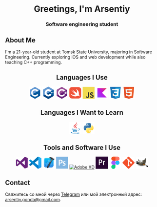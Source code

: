 <div align="center">
  <h1>Greetings, I'm Arsentiy</h1>
  <h3>Software engineering student</h3>
</div>

## About Me
 I'm a 21-year-old student at Tomsk State University, majoring in Software Engineering. Currently exploring iOS and web development while also teaching C++ programming.

<div align="center">
  <h2>Languages I Use</h2>
  <p>
    <a href="https://port70.net/~nsz/c/"><img src="https://github.com/devicons/devicon/blob/master/icons/c/c-original.svg" alt="C" width="40" height="40"></a>
    <a href="http://www.cplusplus.com/"><img src="https://github.com/devicons/devicon/blob/master/icons/cplusplus/cplusplus-original.svg" alt="C++" width="40" height="40"></a>
    <a href="https://docs.microsoft.com/en-us/dotnet/csharp/"><img src="https://github.com/devicons/devicon/blob/master/icons/csharp/csharp-original.svg" alt="C#" width="40" height="40"></a>
    <a href="https://swift.org/"><img src="https://github.com/devicons/devicon/blob/master/icons/swift/swift-original.svg" alt="Swift" width="40" height="40"></a>
    <a href="https://developer.mozilla.org/en-US/docs/Web/JavaScript"><img src="https://github.com/devicons/devicon/blob/master/icons/javascript/javascript-original.svg" alt="JS" width="40" height="40"></a>
    <a href="https://kotlinlang.org/"><img src="https://github.com/devicons/devicon/blob/master/icons/kotlin/kotlin-original.svg" alt="Kotlin" width="40" height="40"></a>
    <a href="https://www.w3.org/Style/CSS/Overview.en.html"><img src="https://github.com/devicons/devicon/blob/master/icons/css3/css3-original.svg" alt="CSS" width="40" height="40"></a>
    <a href="https://html.spec.whatwg.org/"><img src="https://github.com/devicons/devicon/blob/master/icons/html5/html5-original.svg" alt="HTML" width="40" height="40"></a>
  </p>
</div>

<div align="center">
  <h2>Languages I Want to Learn</h2>
  <p>
    <a href="https://www.java.com/"><img src="https://github.com/devicons/devicon/blob/master/icons/java/java-original.svg" alt="Java" width="40" height="40"></a>
    <a href="https://www.python.org/"><img src="https://github.com/devicons/devicon/blob/master/icons/python/python-original.svg" alt="Python" width="40" height="40"></a>
  </p>
</div>


<div align="center">
  <h2>Tools and Software I Use</h2>
  <p>
    <a href="https://visualstudio.microsoft.com/"><img src="https://github.com/devicons/devicon/blob/master/icons/visualstudio/visualstudio-plain.svg" alt="Visual Studio" width="40" height="40"></a>
    <a href="https://code.visualstudio.com/"><img src="https://github.com/devicons/devicon/blob/master/icons/vscode/vscode-original.svg" alt="VSCode" width="40" height="40"></a>
    <a href="https://developer.apple.com/xcode/"><img src="https://github.com/devicons/devicon/blob/master/icons/xcode/xcode-original.svg" alt="Xcode" width="40" height="40"></a> 
    <a href="https://www.adobe.com/products/photoshop.html"><img src="https://github.com/devicons/devicon/blob/master/icons/photoshop/photoshop-plain.svg" alt="Photoshop" width="40" height="40"></a>
    <a href="https://www.adobe.com/products/xd.html"><img src="https://github.com/devicons/devicon/blob/master/icons/adobexd/adobexd-plain.svg" alt="Adobe XD" width="40" height="40"></a>
    <a href="https://www.adobe.com/products/premiere.html"><img src="https://github.com/devicons/devicon/blob/master/icons/premierepro/premierepro-plain.svg" alt="Premier Pro" width="40" height="40"></a>
    <a href="https://www.figma.com/"><img src="https://github.com/devicons/devicon/blob/master/icons/figma/figma-original.svg" alt="Figma" width="40" height="40"></a>
    <a href="https://git-scm.com/"><img src="https://github.com/devicons/devicon/blob/master/icons/git/git-original.svg" alt="Git" width="40" height="40"></a>
    <a href="https://www.gimp.org/"><img src="https://github.com/devicons/devicon/blob/master/icons/gimp/gimp-original.svg" alt="GIMP" width="40" height="40"></a>
  </p>
</div>



## Contact
Свяжитесь со мной через [Telegram](https://t.me/Arsentiy_Gonda) или мой электронный адрес: arsentiy.gonda@gmail.com.
